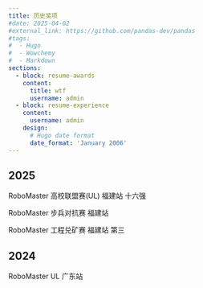 ```yaml
---
title: 历史奖项
#date: 2025-04-02
#external_link: https://github.com/pandas-dev/pandas
#tags:
#  - Hugo
#  - Wowchemy
#  - Markdown
sections:
  - block: resume-awards
    content:
      title: wtf
      username: admin
  - block: resume-experience
    content:
      username: admin
    design:
      # Hugo date format
      date_format: 'January 2006'
---
```



## 2025
RoboMaster 高校联盟赛(UL)   福建站 十六强

RoboMaster 步兵对抗赛       福建站 

RoboMaster 工程兑矿赛       福建站 第三
## 2024
RoboMaster UL 广东站